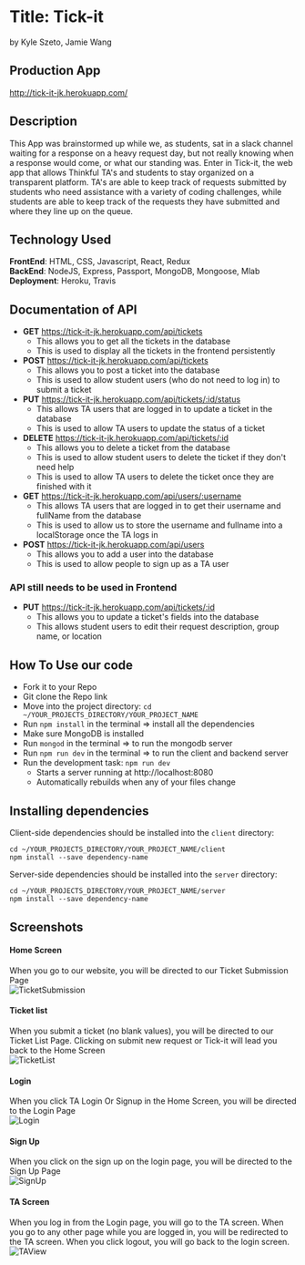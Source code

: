 # Title: Tick-it
by Kyle Szeto, Jamie Wang <br>

## Production App <br>
http://tick-it-jk.herokuapp.com/

## Description <br/> 
This App was brainstormed up while we, as students, sat in a slack channel waiting for a response on a heavy request day, but not really knowing when a response would come, or what our standing was. Enter in Tick-it, the web app that allows Thinkful TA's and students to stay organized on a transparent platform. TA's are able to keep track of requests submitted by students who need assistance with a variety of coding challenges, while students are able to keep track of the requests they have submitted and where they line up on the queue. 

## Technology Used <br/>
**FrontEnd**: HTML, CSS, Javascript, React, Redux<br/>
**BackEnd**: NodeJS, Express, Passport, MongoDB, Mongoose, Mlab<br/>
**Deployment**: Heroku, Travis <br/> 

## Documentation of API <br/>
* **GET** https://tick-it-jk.herokuapp.com/api/tickets <br/>
  * This allows you to get all the tickets in the database <br/>
  * This is used to display all the tickets in the frontend persistently</br>
* **POST** https://tick-it-jk.herokuapp.com/api/tickets <br/>
  * This allows you to post a ticket into the database <br/>
  * This is used to allow student users (who do not need to log in) to submit a ticket
* **PUT** https://tick-it-jk.herokuapp.com/api/tickets/:id/status <br/>
  * This allows TA users that are logged in to update a ticket in the database <br/>
  * This is used to allow TA users to update the status of a ticket <br/>
* **DELETE** https://tick-it-jk.herokuapp.com/api/tickets/:id <br/>
  * This allows you to delete a ticket from the database <br/>
  * This is used to allow student users to delete the ticket if they don't need help <br/>
  * This is used to allow TA users to delete the ticket once they are finished with it <br/>
* **GET** https://tick-it-jk.herokuapp.com/api/users/:username <br/>
  * This allows TA users that are logged in to get their username and fullName from the database <br/>
  * This is used to allow us to store the username and fullname into a localStorage once the TA logs in <br/>
* **POST** https://tick-it-jk.herokuapp.com/api/users <br/>
  * This allows you to add a user into the database <br/>
  * This is used to allow people to sign up as a TA user <br/>

### API still needs to be used in Frontend <br/>
* **PUT** https://tick-it-jk.herokuapp.com/api/tickets/:id <br/>
  * This allows you to update a ticket's fields into the database <br/>
  * This allows student users to edit their request description, group name, or location <br/>

## How To Use our code <br/>
* Fork it to your Repo
* Git clone the Repo link
* Move into the project directory: `cd ~/YOUR_PROJECTS_DIRECTORY/YOUR_PROJECT_NAME`
* Run `npm install` in the terminal => install all the dependencies
* Make sure MongoDB is installed
* Run `mongod` in the terminal => to run the mongodb server 
* Run `npm run dev` in the terminal => to run the client and backend server
* Run the development task: `npm run dev`
    * Starts a server running at http://localhost:8080
    * Automatically rebuilds when any of your files change

## Installing dependencies

Client-side dependencies should be installed into the `client` directory:

```
cd ~/YOUR_PROJECTS_DIRECTORY/YOUR_PROJECT_NAME/client
npm install --save dependency-name
```

Server-side dependencies should be installed into the `server` directory:

```
cd ~/YOUR_PROJECTS_DIRECTORY/YOUR_PROJECT_NAME/server
npm install --save dependency-name
```

## Screenshots <br/>
#### Home Screen <br/>
When you go to our website, you will be directed to our Ticket Submission Page <br/>
![TicketSubmission](README_images/submitTicket.png "Ticket Submission") <br/>

#### Ticket list <br/>
When you submit a ticket (no blank values), you will be directed to our Ticket List Page. Clicking on submit new request or Tick-it will lead you back to the Home Screen <br/>
![TicketList](README_images/requestForm.png "Ticket List") <br/>

#### Login <br/>
When you click TA Login Or Signup in the Home Screen, you will be directed to the Login Page <br/>
![Login](README_images/login.png "Login") <br/>

#### Sign Up <br/>
When you click on the sign up on the login page, you will be directed to the Sign Up Page <br/>
![SignUp](README_images/signup.png "Sign Up") <br/>

#### TA Screen <br/>
When you log in from the Login page, you will go to the TA screen. When you go to any other page while you are logged in, you will be redirected to the TA screen. When you click logout, you will go back to the login screen. <br/>
![TAView](README_images/TAscreen.png "TA Screen") <br/>

